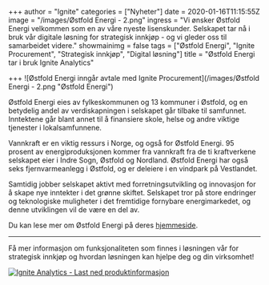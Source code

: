 +++
author = "Ignite"
categories = ["Nyheter"]
date = 2020-01-16T11:15:55Z
image = "/images/Østfold Energi - 2.png"
ingress = "Vi ønsker Østfold Energi velkommen som en av våre nyeste lisenskunder. Selskapet tar nå i bruk vår digitale løsning for strategisk innkjøp - og vi gleder oss til samarbeidet videre."
showmainimg = false
tags = ["Østfold Energi", "Ignite Procurement", "Strategisk innkjøp", "Digital løsning"]
title = "Østfold Energi tar i bruk Ignite Analytics"

+++
![Østfold Energi inngår avtale med Ignite Procurement](/images/Østfold Energi - 2.png "Østfold Energi")

Østfold Energi eies av fylkeskommunen og 13 kommuner i Østfold, og en betydelig andel av verdiskapningen i selskapet går tilbake til samfunnet. Inntektene går blant annet til å finansiere skole, helse og andre viktige tjenester i lokalsamfunnene.

Vannkraft er en viktig ressurs i Norge, og også for Østfold Energi. 95 prosent av energiproduksjonen kommer fra vannkraft fra de ti kraftverkene selskapet eier i Indre Sogn, Østfold og Nordland. Østfold Energi har også seks fjernvarmeanlegg i Østfold, og er deleiere i en vindpark på Vestlandet.

Samtidig jobber selskapet aktivt med forretningsutvikling og innovasjon for å skape nye inntekter i det grønne skiftet. Selskapet tror på store endringer og teknologiske muligheter i det fremtidige fornybare energimarkedet, og denne utviklingen vil de være en del av.

Du kan lese mer om Østfold Energi på deres [hjemmeside](https://www.ostfoldenergi.no/ "Østfold Energi").

***

Få mer informasjon om funksjonaliteten som finnes i løsningen vår for strategisk innkjøp og hvordan løsningen kan hjelpe deg og din virksomhet!

[![](https://www.ignite.no/images/Last%20ned%20produktinfo%20-%201200%20x100.png "Ignite Analytics - Last ned produktinformasjon")](https://www.ignite.no/ignite-analytics/produktinformasjon/ "Ignite Analytics - Last ned produktinformasjon")